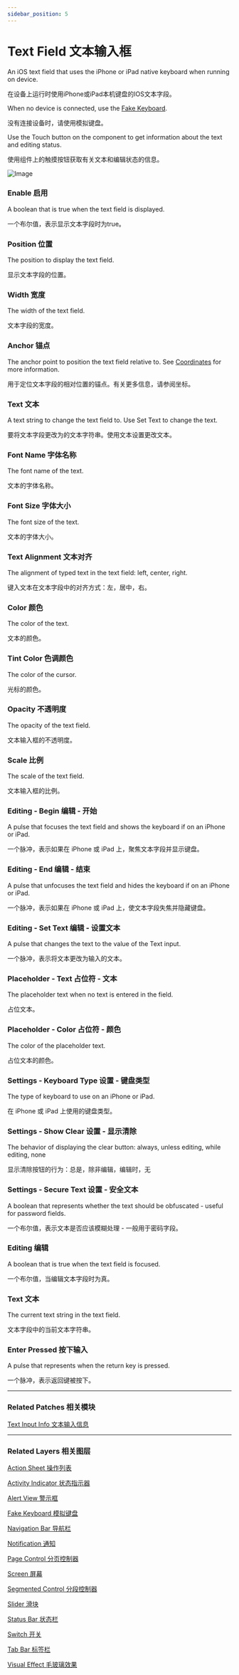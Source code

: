 ```yaml
---
sidebar_position: 5
---
```


# Text Field 文本输入框

An iOS text field that uses the iPhone or iPad native keyboard when running on device.

在设备上运行时使用iPhone或iPad本机键盘的IOS文本字段。

When no device is connected, use the [Fake Keyboard](./Fake%20Keyboard.md).

没有连接设备时，请使用模拟键盘。

Use the Touch button on the component to get information about the text and editing status.

使用组件上的触摸按钮获取有关文本和编辑状态的信息。

![Image](./../../../static/img/docs/iOS/text-field.png)

### Enable 启用

A boolean that is true when the text field is displayed.

一个布尔值，表示显示文本字段时为true。

### Position 位置

The position to display the text field.

显示文本字段的位置。

### Width 宽度

The width of the text field.

文本字段的宽度。

### Anchor 锚点

The anchor point to position the text field relative to. See [Coordinates](./../Concepts/Coordinates.md) for more information.

用于定位文本字段的相对位置的锚点。有关更多信息，请参阅坐标。

### Text 文本

A text string to change the text field to. Use Set Text to change the text.

要将文本字段更改为的文本字符串。使用文本设置更改文本。

### Font Name 字体名称

The font name of the text.

文本的字体名称。

### Font Size 字体大小

The font size of the text.

文本的字体大小。

### Text Alignment 文本对齐

The alignment of typed text in the text field: left, center, right.

键入文本在文本字段中的对齐方式：左，居中，右。

### Color 颜色

The color of the text.

文本的颜色。

### Tint Color 色调颜色

The color of the cursor.

光标的颜色。

### Opacity 不透明度

The opacity of the text field.

文本输入框的不透明度。

### Scale 比例

The scale of the text field.

文本输入框的比例。

### Editing - Begin 编辑 - 开始

A pulse that focuses the text field and shows the keyboard if on an iPhone or iPad.

一个脉冲，表示如果在 iPhone 或 iPad 上，聚焦文本字段并显示键盘。

### Editing - End 编辑 - 结束

A pulse that unfocuses the text field and hides the keyboard if on an iPhone or iPad.

一个脉冲，表示如果在 iPhone 或 iPad 上，使文本字段失焦并隐藏键盘。

### Editing - Set Text 编辑 - 设置文本

A pulse that changes the text to the value of the Text input.

一个脉冲，表示将文本更改为输入的文本。

### Placeholder - Text 占位符 - 文本

The placeholder text when no text is entered in the field.

占位文本。

### Placeholder - Color 占位符 - 颜色

The color of the placeholder text.

占位文本的颜色。

### Settings - Keyboard Type 设置 - 键盘类型

The type of keyboard to use on an iPhone or iPad.

在 iPhone 或 iPad 上使用的键盘类型。

### Settings - Show Clear 设置 - 显示清除

The behavior of displaying the clear button: always, unless editing, while editing, none

显示清除按钮的行为：总是，除非编辑，编辑时，无

### Settings - Secure Text 设置 - 安全文本

A boolean that represents whether the text should be obfuscated - useful for password fields.

一个布尔值，表示文本是否应该模糊处理 - 一般用于密码字段。

### Editing 编辑

A boolean that is true when the text field is focused.

一个布尔值，当编辑文本字段时为真。

### Text 文本

The current text string in the text field.

文本字段中的当前文本字符串。

### Enter Pressed 按下输入

A pulse that represents when the return key is pressed.

一个脉冲，表示返回键被按下。

------

### Related Patches 相关模块

[Text Input Info 文本输入信息](./../Text/Text%20Input%20Info.md)

------

### Related Layers 相关图层

[Action Sheet 操作列表](./Action%20Sheet.md)

[Activity Indicator 状态指示器](./Activity%20Indicator.md)

[Alert View 警示框](./Alert%20View.md)

[Fake Keyboard 模拟键盘](./Fake%20Keyboard.md)

[Navigation Bar 导航栏](./Navigation%20Bar.md)

[Notification 通知](./Notification.md)

[Page Control 分页控制器](./Page%20Control.md)

[Screen 屏幕](./Screen.md)

[Segmented Control 分段控制器](./Segmented%20Control.md)

[Slider 滑块](./Slider.md)

[Status Bar 状态栏](./Status%20bar.md)

[Switch 开关](./Switch.md)

[Tab Bar 标签栏](./Tab%20Bar.md)

[Visual Effect 毛玻璃效果](./Visual%20Effect.md)
